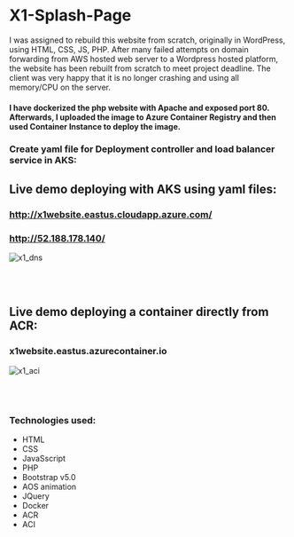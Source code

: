 # X1-Splash-Page
I was assigned to rebuild this website from scratch, originally in WordPress, using HTML, CSS, JS, PHP. After many failed attempts on domain forwarding from AWS hosted web server
to a Wordpress hosted platform, the website has been rebuilt from scratch to meet project deadline. The client was very happy that it is no longer crashing and using all memory/CPU on the server.

#### I have dockerized the php website with Apache and exposed port 80. Afterwards, I uploaded the image to Azure Container Registry and then used Container Instance to deploy the image. 



### Create yaml file for Deployment controller and load balancer service in AKS:

## Live demo deploying with AKS using yaml files:
### http://x1website.eastus.cloudapp.azure.com/
### http://52.188.178.140/

![x1_dns](https://user-images.githubusercontent.com/5561950/125287649-2e7bf680-e2eb-11eb-84b8-628b1871c1b5.PNG)


<br><br>


## Live demo deploying a container directly from ACR:
### x1website.eastus.azurecontainer.io

![x1_aci](https://user-images.githubusercontent.com/5561950/124399804-fb82a300-dceb-11eb-81e6-d2b5ea3d6622.PNG)


<br><br>
### Technologies used:
- HTML
- CSS
- JavaSscript
- PHP
- Bootstrap v5.0
- AOS animation
- JQuery
- Docker
- ACR
- ACI
